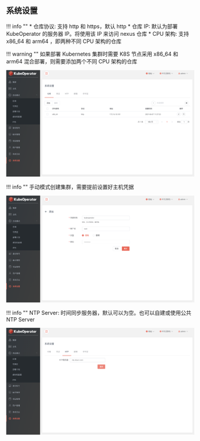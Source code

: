 ## 系统设置

!!! info ""
    * 仓库协议: 支持 http 和 https，默认 http
    * 仓库 IP: 默认为部署 KubeOperator 的服务器 IP。将使用该 IP 来访问 nexus 仓库
    * CPU 架构: 支持 x86_64 和 arm64 ，即两种不同 CPU 架构的仓库

!!! warning ""
    如果部署 Kubernetes 集群时需要 K8S 节点采用 x86_64 和 arm64 混合部署，则需要添加两个不同 CPU 架构的仓库

![system](../img/user_manual/system_management/registry.png)

!!! info ""
    手动模式创建集群，需要提前设置好主机凭据

![password](../img/user_manual/system_management/key-1.png)

!!! info ""
    NTP Server: 时间同步服务器，默认可以为空。也可以自建或使用公共 NTP Server

![system](../img/user_manual/system_management/ntp.png)

